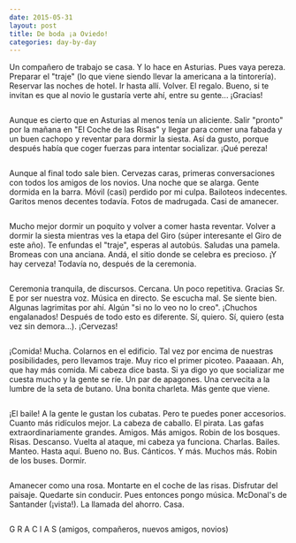 ```yaml
---
date: 2015-05-31
layout: post
title: De boda ¡a Oviedo!
categories: day-by-day
---
```

Un compañero de trabajo se casa. Y lo hace en Asturias. Pues vaya pereza. Preparar el "traje" (lo que viene siendo llevar la americana a la tintorería). Reservar las noches de hotel. Ir hasta allí. Volver. El regalo. Bueno, si te invitan es que al novio le gustaría verte ahí, entre su gente... ¡Gracias!
<pre></pre>
Aunque es cierto que en Asturias al menos tenía un aliciente. Salir "pronto" por la mañana en "El Coche de las Risas" y llegar para comer una fabada y un buen cachopo y reventar para dormir la siesta. Así da gusto, porque después había que coger fuerzas para intentar socializar. ¡Qué pereza!
<pre></pre>
Aunque al final todo sale bien. Cervezas caras, primeras conversaciones con todos los amigos de los novios. Una noche que se alarga. Gente dormida en la barra. Móvil (casi) perdido por mi culpa. Bailoteos indecentes. Garitos menos decentes todavía. Fotos de madrugada. Casi de amanecer.
<pre></pre>
Mucho mejor dormir un poquito y volver a comer hasta reventar. Volver a dormir la siesta mientras ves la etapa del Giro (súper interesante el Giro de este año). Te enfundas el "traje", esperas al autobús. Saludas una pamela. Bromeas con una anciana. Andá, el sitio donde se celebra es precioso. ¡Y hay cerveza! Todavía no, después de la ceremonia.
<pre></pre>
Ceremonia tranquila, de discursos. Cercana. Un poco repetitiva. Gracias Sr. E por ser nuestra voz. Música en directo. Se escucha mal. Se siente bien. Algunas lagrimitas por ahí. Algún "si no lo veo no lo creo". ¡Chuchos engalanados! Después de todo esto es diferente. Sí, quiero. Sí, quiero (esta vez sin demora...). ¡Cervezas!
<pre></pre>
¡Comida! Mucha. Colarnos en el edificio. Tal vez por encima de nuestras posibilidades, pero llevamos traje. Muy rico el primer picoteo. Paaaaan. Ah, que hay más comida. Mi cabeza dice basta. Si ya digo yo que socializar me cuesta mucho y la gente se ríe. Un par de apagones. Una cervecita a la lumbre de la seta de butano. Una bonita charleta. Más gente que viene.
<pre></pre>
¡El baile! A la gente le gustan los cubatas. Pero te puedes poner accesorios. Cuanto más ridículos mejor. La cabeza de caballo. El pirata. Las gafas extraordinariamente grandes. Amigos. Más amigos. Robin de los bosques. Risas. Descanso. Vuelta al ataque, mi cabeza ya funciona. Charlas. Bailes. Manteo. Hasta aquí. Bueno no. Bus. Cánticos. Y más. Muchos más. Robin de los buses. Dormir.
<pre></pre>
Amanecer como una rosa. Montarte en el coche de las risas. Disfrutar del paisaje. Quedarte sin conducir. Pues entonces pongo música. McDonal's de Santander (¡vista!). La llamada del ahorro. Casa.
<pre></pre>
G R A C I A S (amigos, compañeros, nuevos amigos, novios)
